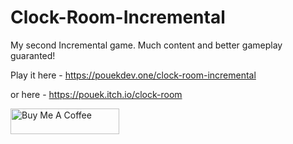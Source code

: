 # Clock-Room-Incremental
My second Incremental game. Much content and better gameplay guaranted!

Play it here - https://pouekdev.one/clock-room-incremental

or here - https://pouek.itch.io/clock-room

<a href="https://www.buymeacoffee.com/pouek" target="_blank"><img src="https://cdn.buymeacoffee.com/buttons/default-orange.png" alt="Buy Me A Coffee" height="41" width="174"></a>
